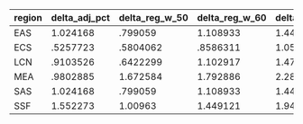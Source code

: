 |region |   delta_adj_pct |   delta_reg_w_50  |  delta_reg_w_60  |  delta_reg_w_70 |   delta_reg_w_80 |   delta_reg_w_90  |
|-----	|------------	|-----------	|-----------	|-----------	|-----------	|-----------	|
|EAS| 1.024168    |.799059    |1.108933   | 1.444374  | 1.704331  | 2.397043  |
|ECS| .5257723    | .5804062  | .8586311  | 1.056339  | 1.250893  | 1.509056  |
|LCN|  .9103526   | .6422299  | 1.102917  | 1.478872  | 1.808432  | 1.893757  |
|MEA| .9802885    | 1.672584    | 1.792886|  2.283069 | 2.393407  | 3.048103 |
|SAS| 1.024168    |.799059    | 1.108933  | 1.444374  | 1.704331  | 2.397043  |
|SSF|  1.552273   | 1.00963   | 1.449121  | 1.947759  | 2.382817  | 3.651614 |
